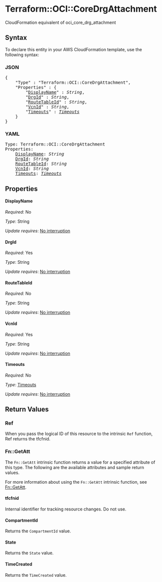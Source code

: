 # Terraform::OCI::CoreDrgAttachment

CloudFormation equivalent of oci_core_drg_attachment

## Syntax

To declare this entity in your AWS CloudFormation template, use the following syntax:

### JSON

<pre>
{
    "Type" : "Terraform::OCI::CoreDrgAttachment",
    "Properties" : {
        "<a href="#displayname" title="DisplayName">DisplayName</a>" : <i>String</i>,
        "<a href="#drgid" title="DrgId">DrgId</a>" : <i>String</i>,
        "<a href="#routetableid" title="RouteTableId">RouteTableId</a>" : <i>String</i>,
        "<a href="#vcnid" title="VcnId">VcnId</a>" : <i>String</i>,
        "<a href="#timeouts" title="Timeouts">Timeouts</a>" : <i><a href="timeouts.md">Timeouts</a></i>
    }
}
</pre>

### YAML

<pre>
Type: Terraform::OCI::CoreDrgAttachment
Properties:
    <a href="#displayname" title="DisplayName">DisplayName</a>: <i>String</i>
    <a href="#drgid" title="DrgId">DrgId</a>: <i>String</i>
    <a href="#routetableid" title="RouteTableId">RouteTableId</a>: <i>String</i>
    <a href="#vcnid" title="VcnId">VcnId</a>: <i>String</i>
    <a href="#timeouts" title="Timeouts">Timeouts</a>: <i><a href="timeouts.md">Timeouts</a></i>
</pre>

## Properties

#### DisplayName

_Required_: No

_Type_: String

_Update requires_: [No interruption](https://docs.aws.amazon.com/AWSCloudFormation/latest/UserGuide/using-cfn-updating-stacks-update-behaviors.html#update-no-interrupt)

#### DrgId

_Required_: Yes

_Type_: String

_Update requires_: [No interruption](https://docs.aws.amazon.com/AWSCloudFormation/latest/UserGuide/using-cfn-updating-stacks-update-behaviors.html#update-no-interrupt)

#### RouteTableId

_Required_: No

_Type_: String

_Update requires_: [No interruption](https://docs.aws.amazon.com/AWSCloudFormation/latest/UserGuide/using-cfn-updating-stacks-update-behaviors.html#update-no-interrupt)

#### VcnId

_Required_: Yes

_Type_: String

_Update requires_: [No interruption](https://docs.aws.amazon.com/AWSCloudFormation/latest/UserGuide/using-cfn-updating-stacks-update-behaviors.html#update-no-interrupt)

#### Timeouts

_Required_: No

_Type_: <a href="timeouts.md">Timeouts</a>

_Update requires_: [No interruption](https://docs.aws.amazon.com/AWSCloudFormation/latest/UserGuide/using-cfn-updating-stacks-update-behaviors.html#update-no-interrupt)

## Return Values

### Ref

When you pass the logical ID of this resource to the intrinsic `Ref` function, Ref returns the tfcfnid.

### Fn::GetAtt

The `Fn::GetAtt` intrinsic function returns a value for a specified attribute of this type. The following are the available attributes and sample return values.

For more information about using the `Fn::GetAtt` intrinsic function, see [Fn::GetAtt](https://docs.aws.amazon.com/AWSCloudFormation/latest/UserGuide/intrinsic-function-reference-getatt.html).

#### tfcfnid

Internal identifier for tracking resource changes. Do not use.

#### CompartmentId

Returns the <code>CompartmentId</code> value.

#### State

Returns the <code>State</code> value.

#### TimeCreated

Returns the <code>TimeCreated</code> value.


